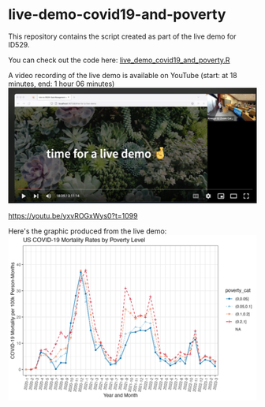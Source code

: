 # live-demo-covid19-and-poverty

This repository contains the script created as part of the live demo for ID529. 

You can check out the code here: 
<a href="live_demo_covid19_and_poverty.R">live_demo_covid19_and_poverty.R</a>

A video recording of the live demo is available on YouTube (start: at 18 minutes, end: 1 hour 06 minutes)
[![youtube video recording of class](youtube_video.png)](https://youtu.be/yxvROGxWys0?t=1099)

https://youtu.be/yxvROGxWys0?t=1099

Here's the graphic produced from the live demo:
![the graphic produced from the demo](covid19_mortality_by_poverty_levels.png)
